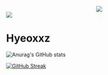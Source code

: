 <div align="center">
	<img src="https://capsule-render.vercel.app/api?type=cylinder&color=auto&text=FE%20Developer&fontAlignY=45&fontSize=40&height=150&animation=blinking&desc=Hyeoxxz&descAlignY=70">
</div>
<a href="버튼을 눌렀을 때 이동할 링크" target="_blank"><img src="https://img.shields.io/badge/Hyeokjun-000000style=social&logo=appveyor&logo=0B2343&logoColor=000000"/></a>

# Hyeoxxz



![Anurag's GitHub stats](https://github-readme-stats.vercel.app/api?username=Hyeoxxz&show_icons=true&theme=radical)



[![GitHub Streak](https://streak-stats.demolab.com/?user=Hyeoxxz&theme=dark)](https://git.io/streak-stats)
